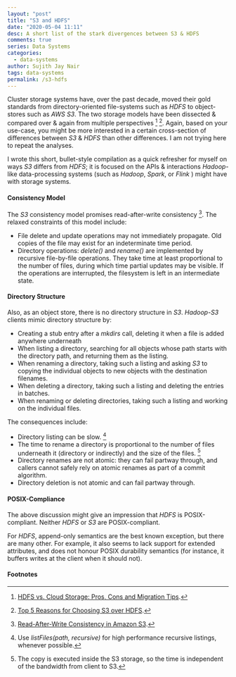 ```yaml
---
layout: "post"
title: "S3 and HDFS"
date: "2020-05-04 11:11"
desc: A short list of the stark divergences between S3 & HDFS
comments: true
series: Data Systems
categories:
  - data-systems
author: Sujith Jay Nair
tags: data-systems
permalink: /s3-hdfs
---
```

Cluster storage systems have, over the past decade, moved their gold standards from directory-oriented file-systems such as _HDFS_ to object-stores such as _AWS S3_. The two storage models have been dissected & compared over & again from multiple perspectives [^1] [^2]. Again, based on your use-case, you might be more interested in a certain cross-section of differences between _S3_ & _HDFS_ than other differences. I am not trying here to repeat the analyses.

I wrote this short, bullet-style compilation as a quick refresher for myself on ways _S3_ differs from _HDFS_; it is focused on the APIs & interactions _Hadoop_-like data-processing systems (such as _Hadoop_, _Spark_, or _Flink_ ) might have with storage systems.

#### Consistency Model

The _S3_ consistency model promises read-after-write consistency [^3]. The relaxed constraints of this model include:
  - File delete and update operations may not immediately propagate. Old copies of the file may exist for an indeterminate time period.
  - Directory operations: *delete()* and *rename()* are implemented by recursive file-by-file operations. They take time at least proportional to the number of files, during which time partial updates may be visible. If the operations are interrupted, the filesystem is left in an intermediate state.

#### Directory Structure

Also, as an object store, there is no directory structure in _S3_. _Hadoop-S3_ clients mimic directory structure by:
  - Creating a stub entry after a *mkdirs* call, deleting it when a file is added anywhere underneath
  - When listing a directory, searching for all objects whose path starts with the directory path, and returning them as the listing.
  - When renaming a directory, taking such a listing and asking _S3_ to copying the individual objects to new objects with the destination filenames.
  - When deleting a directory, taking such a listing and deleting the entries in batches.
  - When renaming or deleting directories, taking such a listing and working on the individual files.

The consequences include:

  - Directory listing can be slow. [^4]
  - The time to rename a directory is proportional to the number of files underneath it (directory or indirectly) and the size of the files. [^5]
  - Directory renames are not atomic: they can fail partway through, and callers cannot safely rely on atomic renames as part of a commit algorithm.
  - Directory deletion is not atomic and can fail partway through.

#### POSIX-Compliance

The above discussion might give an impression that _HDFS_ is POSIX-compliant. Neither _HDFS_ or _S3_ are POSIX-compliant.

For _HDFS_, append-only semantics are the best known exception, but there are many other.  For example, it also seems to lack support for extended attributes, and does not honour POSIX durability semantics (for instance, it buffers writes at the client when it should not).

#### Footnotes
[^1]: [HDFS vs. Cloud Storage: Pros, Cons and Migration Tips](https://cloud.google.com/blog/products/storage-data-transfer/hdfs-vs-cloud-storage-pros-cons-and-migration-tips).
[^2]: [Top 5 Reasons for Choosing S3 over HDFS](https://databricks.com/blog/2017/05/31/top-5-reasons-for-choosing-s3-over-hdfs.html).
[^3]: [Read-After-Write Consistency in Amazon S3](https://shlomoswidler.com/2009/12/read-after-write-consistency-in-amazon.html).
[^4]: Use *listFiles(path, recursive)* for high performance recursive listings, whenever possible.
[^5]: The copy is executed inside the S3 storage, so the time is independent of the bandwidth from client to S3.

